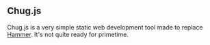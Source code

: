Chug.js
---

Chug.js is a very simple static web development tool made to replace [Hammer](http://hammerformac.com/). It's not quite ready for primetime.
